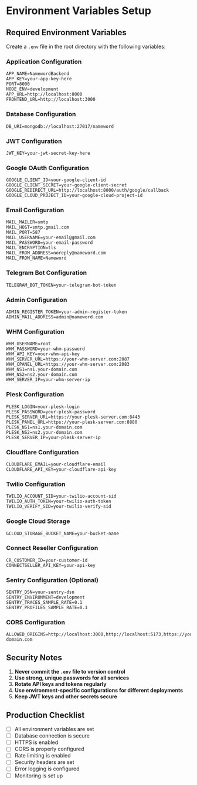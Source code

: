 # Environment Variables Setup

## Required Environment Variables

Create a `.env` file in the root directory with the following variables:

### Application Configuration
```
APP_NAME=NamewordBackend
APP_KEY=your-app-key-here
PORT=8000
NODE_ENV=development
APP_URL=http://localhost:8000
FRONTEND_URL=http://localhost:3000
```

### Database Configuration
```
DB_URI=mongodb://localhost:27017/nameword
```

### JWT Configuration
```
JWT_KEY=your-jwt-secret-key-here
```

### Google OAuth Configuration
```
GOOGLE_CLIENT_ID=your-google-client-id
GOOGLE_CLIENT_SECRET=your-google-client-secret
GOOGLE_REDIRECT_URL=http://localhost:8000/auth/google/callback
GOOGLE_CLOUD_PROJECT_ID=your-google-cloud-project-id
```

### Email Configuration
```
MAIL_MAILER=smtp
MAIL_HOST=smtp.gmail.com
MAIL_PORT=587
MAIL_USERNAME=your-email@gmail.com
MAIL_PASSWORD=your-email-password
MAIL_ENCRYPTION=tls
MAIL_FROM_ADDRESS=noreply@nameword.com
MAIL_FROM_NAME=Nameword
```

### Telegram Bot Configuration
```
TELEGRAM_BOT_TOKEN=your-telegram-bot-token
```

### Admin Configuration
```
ADMIN_REGISTER_TOKEN=your-admin-register-token
ADMIN_MAIL_ADDRESS=admin@nameword.com
```

### WHM Configuration
```
WHM_USERNAME=root
WHM_PASSWORD=your-whm-password
WHM_API_KEY=your-whm-api-key
WHM_SERVER_URL=https://your-whm-server.com:2087
WHM_CPANEL_URL=https://your-whm-server.com:2083
WHM_NS1=ns1.your-domain.com
WHM_NS2=ns2.your-domain.com
WHM_SERVER_IP=your-whm-server-ip
```

### Plesk Configuration
```
PLESK_LOGIN=your-plesk-login
PLESK_PASSWORD=your-plesk-password
PLESK_SERVER_URL=https://your-plesk-server.com:8443
PLESK_PANEL_URL=https://your-plesk-server.com:8880
PLESK_NS1=ns1.your-domain.com
PLESK_NS2=ns2.your-domain.com
PLESK_SERVER_IP=your-plesk-server-ip
```

### Cloudflare Configuration
```
CLOUDFLARE_EMAIL=your-cloudflare-email
CLOUDFLARE_API_KEY=your-cloudflare-api-key
```

### Twilio Configuration
```
TWILIO_ACCOUNT_SID=your-twilio-account-sid
TWILIO_AUTH_TOKEN=your-twilio-auth-token
TWILIO_VERIFY_SID=your-twilio-verify-sid
```

### Google Cloud Storage
```
GCLOUD_STORAGE_BUCKET_NAME=your-bucket-name
```

### Connect Reseller Configuration
```
CR_CUSTOMER_ID=your-customer-id
CONNECTSELLER_API_KEY=your-api-key
```

### Sentry Configuration (Optional)
```
SENTRY_DSN=your-sentry-dsn
SENTRY_ENVIRONMENT=development
SENTRY_TRACES_SAMPLE_RATE=0.1
SENTRY_PROFILES_SAMPLE_RATE=0.1
```

### CORS Configuration
```
ALLOWED_ORIGINS=http://localhost:3000,http://localhost:5173,https://your-domain.com
```

## Security Notes

1. **Never commit the `.env` file to version control**
2. **Use strong, unique passwords for all services**
3. **Rotate API keys and tokens regularly**
4. **Use environment-specific configurations for different deployments**
5. **Keep JWT keys and other secrets secure**

## Production Checklist

- [ ] All environment variables are set
- [ ] Database connection is secure
- [ ] HTTPS is enabled
- [ ] CORS is properly configured
- [ ] Rate limiting is enabled
- [ ] Security headers are set
- [ ] Error logging is configured
- [ ] Monitoring is set up 